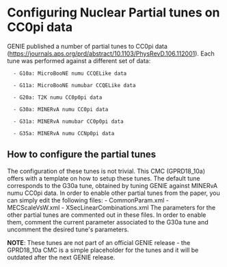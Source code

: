 # Configuring Nuclear Partial tunes on CC0pi data
GENIE published a number of partial tunes to CC0pi data (https://journals.aps.org/prd/abstract/10.1103/PhysRevD.106.112001). Each tune was performed against a different set of data: 

      - G10a: MicroBooNE numu CCQELike data

      - G11a: MicroBooNE numubar CCQELike data

      - G20a: T2K numu CC0p0pi data           

      - G30a: MINERvA numu CC0pi data         

      - G31a: MINERvA numubar CC0p0pi data    

      - G35a: MINERvA numu CCNp0pi data  

## How to configure the partial tunes 
The configuration of these tunes is not trivial. This CMC (GPRD18_10a) offers with a template on how to setup these tunes. The default tune corresponds to the G30a tune, obtained by tuning GENIE against MINERvA numu CC0pi data. In order to enable other partial tunes from the paper, you can simply edit the following files: 
    - CommonParam.xml
    - MECScaleVsW.xml
    - XSecLinearCombinations.xml
The parameters for the other partial tunes are commented out in these files. In order to enable them, comment the current parameter associated to the G30a tune and uncomment the desired tune's parameters.

**NOTE**: These tunes are not part of an official GENIE release - the GPRD18_10a CMC is a simple placeholder for the tunes and it will be outdated after the next GENIE release. 